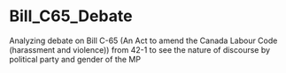 # Bill_C65_Debate
Analyzing debate on Bill C-65 (An Act to amend the Canada Labour Code (harassment and violence)) from 42-1 to see the nature of discourse by political party and gender of the MP
